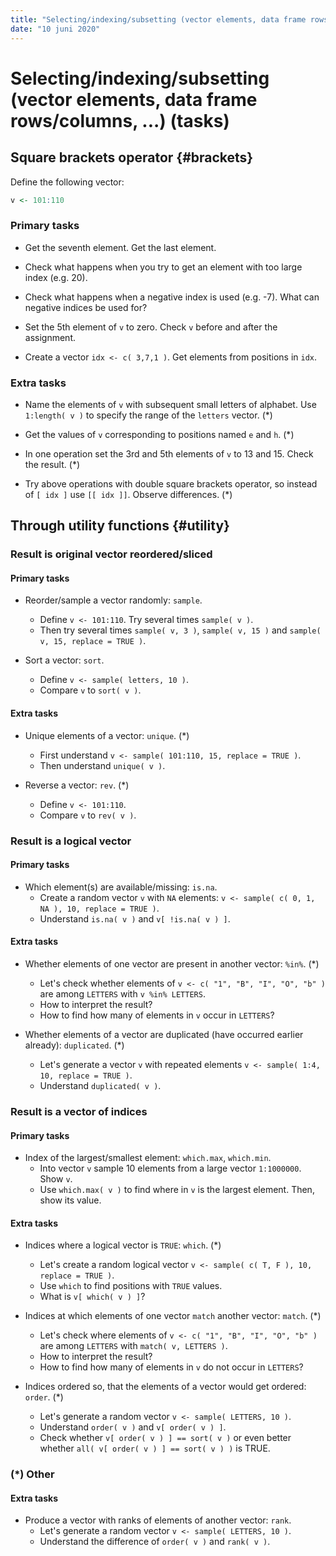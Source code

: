 ```yaml
---
title: "Selecting/indexing/subsetting (vector elements, data frame rows/columns, ...) (tasks)"
date: "10 juni 2020"
---
```




# Selecting/indexing/subsetting (vector elements, data frame rows/columns, ...) (tasks)

## Square brackets operator {#brackets}

Define the following vector:


```r
v <- 101:110
```

### Primary tasks

- Get the seventh element. Get the last element.


- Check what happens when you try to get an element with too large index (e.g. 20).


- Check what happens when a negative index is used (e.g. -7). What can negative indices be used for?


- Set the 5th element of `v` to zero. Check `v` before and after the assignment.


- Create a vector `idx <- c( 3,7,1 )`. Get elements from positions in `idx`.


### Extra tasks

- Name the elements of `v` with subsequent small letters of alphabet. Use `1:length( v )` to specify the range of the `letters` vector. (*)


- Get the values of `v` corresponding to positions named `e` and `h`. (*)


- In one operation set the 3rd and 5th elements of `v` to 13 and 15. Check the result. (*)



- Try above operations with double square brackets operator, so instead of `[ idx ]` use `[[ idx ]]`. Observe differences. (*)

## Through utility functions {#utility}

### Result is original vector reordered/sliced

#### Primary tasks

- Reorder/sample a vector randomly: `sample`.
    - Define `v <- 101:110`. Try several times `sample( v )`. 
    - Then try several times `sample( v, 3 )`, `sample( v, 15 )` and `sample( v, 15, replace = TRUE )`.



- Sort a vector: `sort`. 
    - Define `v <- sample( letters, 10 )`. 
    - Compare `v` to `sort( v )`.


#### Extra tasks

- Unique elements of a vector: `unique`. (*)
    - First understand `v <- sample( 101:110, 15, replace = TRUE )`. 
    - Then understand `unique( v )`.


- Reverse a vector: `rev`. (*)
    - Define `v <- 101:110`. 
    - Compare `v` to `rev( v )`.


### Result is a logical vector

#### Primary tasks

- Which element(s) are available/missing: `is.na`.
    - Create a random vector `v` with `NA` elements: `v <- sample( c( 0, 1, NA ), 10, replace = TRUE )`. 
    - Understand `is.na( v )` and `v[ !is.na( v ) ]`.


#### Extra tasks

- Whether elements of one vector are present in another vector: `%in%`. (*) 
    - Let's check whether elements of `v <- c( "1", "B", "I", "O", "b" )` are among `LETTERS` with `v %in% LETTERS`. 
    - How to interpret the result? 
    - How to find how many of elements in `v` occur in `LETTERS`?


- Whether elements of a vector are duplicated (have occurred earlier already): `duplicated`. (*)
    - Let's generate a vector `v` with repeated elements `v <- sample( 1:4, 10, replace = TRUE )`. 
    - Understand `duplicated( v )`.


### Result is a vector of indices

#### Primary tasks

- Index of the largest/smallest element: `which.max`, `which.min`.
    - Into vector `v` sample 10 elements from a large vector `1:1000000`. Show `v`.
    - Use `which.max( v )` to find where in `v` is the largest element. Then, show its value.


#### Extra tasks

- Indices where a logical vector is `TRUE`: `which`. (*)
    - Let's create a random logical vector `v <- sample( c( T, F ), 10, replace = TRUE )`. 
    - Use `which` to find positions with `TRUE` values. 
    - What is `v[ which( v ) ]`?


- Indices at which elements of one vector `match` another vector: `match`. (*)
    - Let's check where elements of `v <- c( "1", "B", "I", "O", "b" )` are among `LETTERS` with `match( v, LETTERS )`.
    - How to interpret the result? 
    - How to find how many of elements in `v` do not occur in `LETTERS`?


- Indices ordered so, that the elements of a vector would get ordered: `order`. (*)
    - Let's generate a random vector `v <- sample( LETTERS, 10 )`.
    - Understand `order( v )` and `v[ order( v ) ]`.
    - Check whether `v[ order( v ) ] == sort( v )` or even better whether `all( v[ order( v ) ] == sort( v ) )` is TRUE.


### (*) Other

#### Extra tasks

- Produce a vector with ranks of elements of another vector: `rank`.
    - Let's generate a random vector `v <- sample( LETTERS, 10 )`.
    - Understand the difference of `order( v )` and `rank( v )`.


